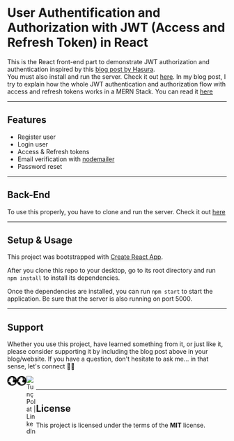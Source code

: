 # User Authentification and Authorization with JWT (Access and Refresh Token) in React

This is the React front-end part to demonstrate JWT authorization and authentication inspired by this [blog post by Hasura](https://hasura.io/blog/best-practices-of-using-jwt-with-graphql/).<br/> You must also install and run the server. Check it out [here](https://github.com/tuncpolat/jwt-auth-react). In my blog post, I try to explain how the whole JWT authentication and authorization flow with access and refresh tokens works in a MERN Stack. You can read it [here](https://simplweb.ch/en/blog/user-authentification-and-authorization-with-jwt-access-and-refresh-token-in-nodejs-react-express-and-mongo-db)

---

## Features

- Register user
- Login user
- Access & Refresh tokens
- Email verification with [nodemailer](https://nodemailer.com/usage/)
- Password reset

---

## Back-End

To use this properly, you have to clone and run the server. Check it out [here](https://github.com/tuncpolat/jwt-auth-react)

---

## Setup & Usage

This project was bootstrapped with [Create React App](https://github.com/facebook/create-react-app).

After you clone this repo to your desktop, go to its root directory and run `npm install` to install its dependencies.

Once the dependencies are installed, you can run `npm start` to start the application. Be sure that the server is also running on port 5000.

---

## Support

Whether you use this project, have learned something from it, or just like it, please consider supporting it by including the blog post above in your blog/website.
If you have a question, don't hesitate to ask me... in that sense, let's connect 🤜🤛

[<img align="left" alt="www.simplweb.ch" width="22px" src="https://raw.githubusercontent.com/iconic/open-iconic/master/svg/globe.svg" />][website]
[<img align="left" alt="www.simplweb.ch" width="22px" src="https://raw.githubusercontent.com/iconic/open-iconic/master/svg/globe.svg" />][personal website]
[<img align="left" alt="Tunç Polat | LinkedIn" width="22px" src="https://cdn.jsdelivr.net/npm/simple-icons@v3/icons/linkedin.svg" />][linkedin]


<br/>

---

## License

This project is licensed under the terms of the **MIT** license.

[website]: https://www.simplweb.ch
[personal website]: https://www.tuncpolat.dev
[linkedin]: https://www.linkedin.com/in/tun%C3%A7-polat-b8203a116/

